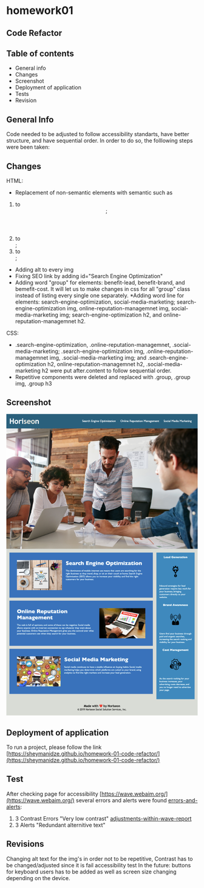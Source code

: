 # homework01
## Code Refactor

## Table of contents

* General info
* Changes
* Screenshot
* Deployment of application
* Tests
* Revision


## General Info
Code needed to be adjusted to follow accessibility standarts, have better structure, and have sequential order. In order to do so, the folllowing steps were been taken:

## Changes

HTML:
* Replacement of non-semantic elements with semantic such as 
1. <div class="header"> to <header class="header">;
2. <div class="footer"> to <footer class="footer">;
3. <div> to <section>;
* Adding alt to every img 
* Fixing SEO link by adding id="Search Engine Optimization"
* Adding word "group" for elements: benefit-lead, benefit-brand, and bemefit-cost. It will let us to make changes in css for all "group" class instead of listing every single one separately. 
*Adding word line for elements: search-engine-optimization, social-media-marketing; search-engine-optimization img, online-reputation-managemnet img, social-media-marketing img; search-engine-optimization h2, and online-reputation-managemnet h2.

CSS:
* .search-engine-optimization, .online-reputation-managemnet, .social-media-marketing; .search-engine-optimization img, .online-reputation-managemnet img, .social-media-marketing img; and .search-engine-optimization h2, online-reputation-managemnet h2, .social-media-marketing h2 were put after.content to follow sequential order.
* Repetitive components were deleted and replaced with .group, .group img, .group h3


## Screenshot
 
![Finished-product](./assets/images/horiseon-website.png)

## Deployment of application
To run a project, please follow the link [https://sheymanidze.github.io/homework-01-code-refactor/](https://sheymanidze.github.io/homework-01-code-refactor/)

## Test

After checking page for accessibility [https://wave.webaim.org/](https://wave.webaim.org/) several errors and alerts were found [errors-and-alerts](./assets/images/errors-and-alerts.png):
1. 3 Contrast Errors "Very low contrast" 
[adjustments-within-wave-report](./assets/images/adjustments-within-wave.png)
2. 3 Alerts "Redundant alternitive text"

## Revisions

Changing alt text for the img's in order not to be repetitive, 
Contrast has to be changed/adjusted since it is fail accessibility test
In the future: buttons for keyboard users has to be added as well as screen size changing depending on the device.